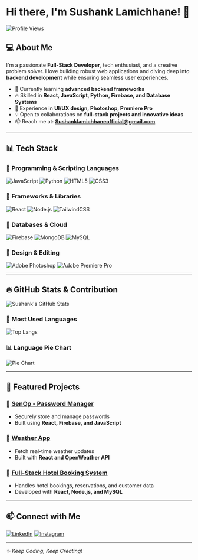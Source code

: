 # Hi there, I'm Sushank Lamichhane! 🚀

![Profile Views](https://komarev.com/ghpvc/?username=SUSHANK001-ops&color=blue)

## 💻 About Me
I'm a passionate **Full-Stack Developer**, tech enthusiast, and a creative problem solver. I love building robust web applications and diving deep into **backend development** while ensuring seamless user experiences.

- 🌱 Currently learning **advanced backend frameworks**
- 🔥 Skilled in **React, JavaScript, Python, Firebase, and Database Systems**
- 🎨 Experience in **UI/UX design, Photoshop, Premiere Pro**
- 💡 Open to collaborations on **full-stack projects and innovative ideas**
- 📫 Reach me at: **Sushanklamichhaneofficial@gmail.com**

---
## 📊 Tech Stack

### 🚀 Programming & Scripting Languages
![JavaScript](https://img.shields.io/badge/-JavaScript-F7DF1E?style=flat-square&logo=javascript&logoColor=black)
![Python](https://img.shields.io/badge/-Python-3776AB?style=flat-square&logo=python&logoColor=white)
![HTML5](https://img.shields.io/badge/-HTML5-E34F26?style=flat-square&logo=html5&logoColor=white)
![CSS3](https://img.shields.io/badge/-CSS3-1572B6?style=flat-square&logo=css3)

### 🔧 Frameworks & Libraries
![React](https://img.shields.io/badge/-React-61DAFB?style=flat-square&logo=react&logoColor=black)
![Node.js](https://img.shields.io/badge/-Node.js-339933?style=flat-square&logo=node.js&logoColor=white)
![TailwindCSS](https://img.shields.io/badge/-TailwindCSS-38B2AC?style=flat-square&logo=tailwind-css)

### 💾 Databases & Cloud
![Firebase](https://img.shields.io/badge/-Firebase-FFCA28?style=flat-square&logo=firebase)
![MongoDB](https://img.shields.io/badge/-MongoDB-47A248?style=flat-square&logo=mongodb&logoColor=white)
![MySQL](https://img.shields.io/badge/-MySQL-4479A1?style=flat-square&logo=mysql&logoColor=white)

### 🎨 Design & Editing
![Adobe Photoshop](https://img.shields.io/badge/-Photoshop-31A8FF?style=flat-square&logo=adobe-photoshop)
![Adobe Premiere Pro](https://img.shields.io/badge/-Premiere_Pro-9999FF?style=flat-square&logo=adobe-premiere-pro)

---
## 🔥 GitHub Stats & Contribution
![Sushank's GitHub Stats](https://github-readme-stats.vercel.app/api?username=SUSHANK001-ops&show_icons=true&theme=radical)

### 📌 Most Used Languages
![Top Langs](https://github-readme-stats.vercel.app/api/top-langs/?username=SUSHANK001-ops&layout=compact&theme=radical)

### 📊 Language Pie Chart
![Pie Chart](https://github-readme-streak-stats.herokuapp.com/?user=SUSHANK001-ops&theme=dark&hide_border=true)

---
## 🚀 Featured Projects

### 🔹 [SenOp - Password Manager](https://677acab5ba784ee3100df305--playful-kitten-b92d5a.netlify.app/)
- Securely store and manage passwords
- Built using **React, Firebase, and JavaScript**

### 🔹 [Weather App](#)
- Fetch real-time weather updates
- Built with **React and OpenWeather API**

### 🔹 [Full-Stack Hotel Booking System](#)
- Handles hotel bookings, reservations, and customer data
- Developed with **React, Node.js, and MySQL**

---
## 📫 Connect with Me
[![LinkedIn](https://img.shields.io/badge/-LinkedIn-blue?style=flat-square&logo=linkedin)](https://www.linkedin.com/in/sushank-lamichhane/)
[![Instagram](https://img.shields.io/badge/-Instagram-E4405F?style=flat-square&logo=instagram&logoColor=white)](https://www.instagram.com/sensei_01.py/)

---
_✨ Keep Coding, Keep Creating!_


